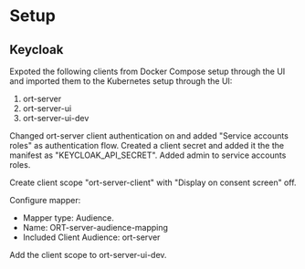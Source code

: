 # Setup

## Keycloak

Expoted the following clients from Docker Compose setup through the UI and imported them to the
Kubernetes setup through the UI:

1. ort-server
2. ort-server-ui
3. ort-server-ui-dev

Changed ort-server client authentication on and added "Service accounts roles" as authentication
flow. Created a client secret and added it the the manifest as "KEYCLOAK_API_SECRET". Added admin to
service accounts roles.

Create client scope "ort-server-client" with "Display on consent screen" off.

Configure mapper:

- Mapper type: Audience.
- Name: ORT-server-audience-mapping
- Included Client Audience: ort-server

Add the client scope to ort-server-ui-dev.
